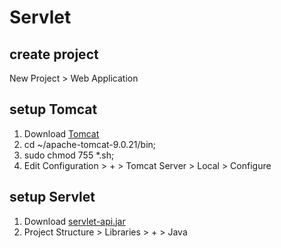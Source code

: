 # Servlet

## create project
New Project > Web Application

## setup Tomcat
1. Download [Tomcat](http://tomcat.apache.org/)
2. cd ~/apache-tomcat-9.0.21/bin;
3. sudo chmod 755 *.sh;
4. Edit Configuration > + > Tomcat Server > Local > Configure

## setup Servlet
1. Download [servlet-api.jar](https://jar-download.com/)
2. Project Structure > Libraries > + > Java